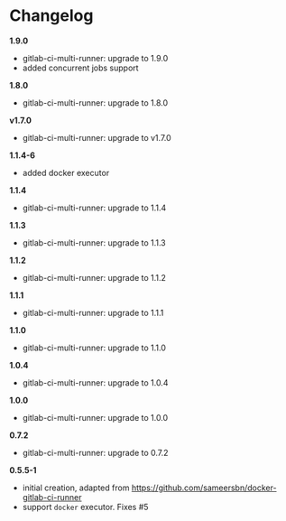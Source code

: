 # Changelog

**1.9.0**
 - gitlab-ci-multi-runner: upgrade to 1.9.0
 - added concurrent jobs support

**1.8.0**
 - gitlab-ci-multi-runner: upgrade to 1.8.0

**v1.7.0**
- gitlab-ci-multi-runner: upgrade to v1.7.0

**1.1.4-6**
 - added docker executor

**1.1.4**
 - gitlab-ci-multi-runner: upgrade to 1.1.4

**1.1.3**
 - gitlab-ci-multi-runner: upgrade to 1.1.3

**1.1.2**
 - gitlab-ci-multi-runner: upgrade to 1.1.2

**1.1.1**
 - gitlab-ci-multi-runner: upgrade to 1.1.1

**1.1.0**
 - gitlab-ci-multi-runner: upgrade to 1.1.0

**1.0.4**
 - gitlab-ci-multi-runner: upgrade to 1.0.4

**1.0.0**
 - gitlab-ci-multi-runner: upgrade to 1.0.0

**0.7.2**
 - gitlab-ci-multi-runner: upgrade to 0.7.2

**0.5.5-1**
 - initial creation, adapted from https://github.com/sameersbn/docker-gitlab-ci-runner
 - support `docker` executor. Fixes #5
